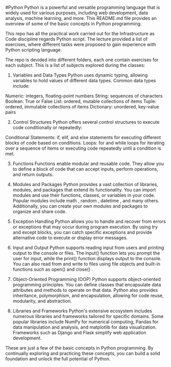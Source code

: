 # P y t h o n
 
Python is a powerful and versatile programming language that is widely used for various purposes, including web development, data analysis, machine learning, and more. This README.md file provides an overview of some of the basic concepts in Python programming.

This repo has all the practical work carried out for the Infrastructure as Code discipline regards Python script. The lecture provided a list of exercises, where different tasks were proposed to gain experience with Python scripting language.

The repo is devided into different folders, each one contain exercises for each subject. This is a list of subjects explored during the classes:

1. Variables and Data Types
Python uses dynamic typing, allowing variables to hold values of different data types. Common data types include:

Numeric: integers, floating-point numbers
String: sequences of characters
Boolean: True or False
List: ordered, mutable collections of items
Tuple: ordered, immutable collections of items
Dictionary: unordered, key-value pairs

2. Control Structures
Python offers several control structures to execute code conditionally or repeatedly:

Conditional Statements: if, elif, and else statements for executing different blocks of code based on conditions.
Loops: for and while loops for iterating over a sequence of items or executing code repeatedly until a condition is met.

3. Functions
Functions enable modular and reusable code. They allow you to define a block of code that can accept inputs, perform operations, and return outputs.

4. Modules and Packages
Python provides a vast collection of libraries, modules, and packages that extend its functionality. You can import modules and use their functions, classes, or variables in your code. Popular modules include math , random , datetime , and many others. Additionally, you can create your own modules and packages to organize and share code.

5. Exception Handling
Python allows you to handle and recover from errors or exceptions that may occur during program execution. By using try and except blocks, you can catch specific exceptions and provide alternative code to execute or display error messages.

6. Input and Output
Python supports reading input from users and printing output to the console or files. The input() function lets you prompt the user for input, while the print() function displays output to the console. You can also read from and write to files using file objects and built-in functions such as open() and close() .

7. Object-Oriented Programming (OOP)
Python supports object-oriented programming principles. You can define classes that encapsulate data attributes and methods to operate on that data. Python also provides inheritance, polymorphism, and encapsulation, allowing for code reuse, modularity, and abstraction.

8. Libraries and Frameworks
Python's extensive ecosystem includes numerous libraries and frameworks tailored for specific domains. Some popular libraries include NumPy for numerical computing, Pandas for data manipulation and analysis, and matplotlib for data visualization. Frameworks such as Django and Flask simplify web application development.

These are just a few of the basic concepts in Python programming. By continually exploring and practicing these concepts, you can build a solid foundation and unlock the full potential of Python.
